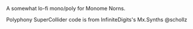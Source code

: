 A somewhat lo-fi mono/poly for Monome Norns.

Polyphony SuperCollider code is from InfiniteDigits's Mx.Synths @schollz 
